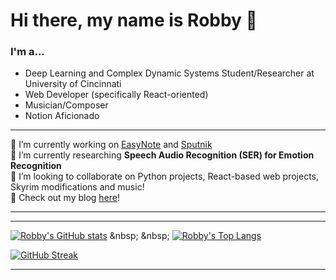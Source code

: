 # Hi there, my name is Robby 👋

### I'm a...
* Deep Learning and Complex Dynamic Systems Student/Researcher at University of Cincinnati
* Web Developer (specifically React-oriented)  
* Musician/Composer  
* Notion Aficionado

---

🔭 I’m currently working on [EasyNote](https://github.com/robbyph/easynote) and [Sputnik](https://github.com/robbyph/Sputnik)  
🌱 I’m currently researching **Speech Audio Recognition (SER) for Emotion Recognition**    
👯 I’m looking to collaborate on Python projects, React-based web projects, Skyrim modifications and music!  
📝 Check out my blog [here](https://www.robbyhoover.com/blog)!

---



---

[![Robby's GitHub stats](https://github-readme-stats-robbyph.vercel.app/api?username=robbyph&show_icons=true&layout=compact&theme=github_dark&hide_rank=true)]([https://github.com/robbyph/github-readme-stats](https://github.com/anuraghazra/github-readme-stats)) &nbsp; &nbsp; [![Robby's Top Langs](https://github-readme-stats-robbyph.vercel.app/api/top-langs/?username=robbyph&show_icons=true&layout=compact&theme=github_dark)](https://github.com/anuraghazra/github-readme-stats)

[![GitHub Streak](https://streak-stats.demolab.com/?user=robbyph)](https://git.io/streak-stats)

---
